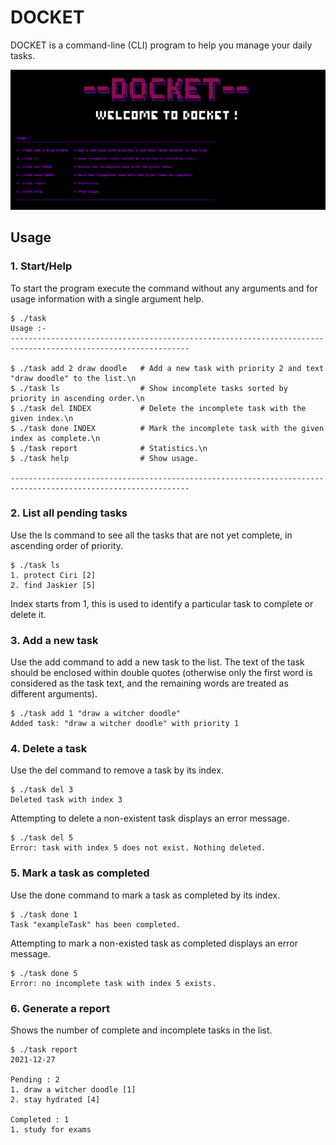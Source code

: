 # DOCKET

DOCKET is a command-line (CLI) program to help you manage your daily tasks.
<div><kbd><img src="https://raw.githubusercontent.com/rohit-rajpurohit/DOCKET/main/Screenshots/S1.png" alt="Docket"/></kbd></div>

## Usage

### 1. Start/Help

To start the program execute the command without any arguments and for usage information with a single argument help.

```
$ ./task 
Usage :-
--------------------------------------------------------------------------------------------------------------
                                                                                                                      
$ ./task add 2 draw doodle   # Add a new task with priority 2 and text "draw doodle" to the list.\n 
$ ./task ls                  # Show incomplete tasks sorted by priority in ascending order.\n      
$ ./task del INDEX           # Delete the incomplete task with the given index.\n                       
$ ./task done INDEX          # Mark the incomplete task with the given index as complete.\n             
$ ./task report              # Statistics.\n
$ ./task help                # Show usage.                                                              
                                                                                                                      
--------------------------------------------------------------------------------------------------------------
```
### 2. List all pending tasks

Use the ls command to see all the tasks that are not yet complete, in ascending order of priority.

```
$ ./task ls
1. protect Ciri [2]
2. find Jaskier [5]
```

Index starts from 1, this is used to identify a particular task to complete or delete it.

### 3. Add a new task

Use the add command to add a new task to the list. The text of the task should be enclosed within double quotes (otherwise only the first word is considered as the task text, and the remaining words are treated as different arguments).

```
$ ./task add 1 "draw a witcher doodle"
Added task: "draw a witcher doodle" with priority 1
```

### 4. Delete a task

Use the del command to remove a task by its index.

```
$ ./task del 3
Deleted task with index 3
```

Attempting to delete a non-existent task displays an error message.

```
$ ./task del 5
Error: task with index 5 does not exist. Nothing deleted.
```

### 5. Mark a task as completed

Use the done command to mark a task as completed by its index.

```
$ ./task done 1
Task "exampleTask" has been completed.
```

Attempting to mark a non-existed task as completed displays an error message.

```
$ ./task done 5
Error: no incomplete task with index 5 exists.
```

### 6. Generate a report

Shows the number of complete and incomplete tasks in the list.

```
$ ./task report
2021-12-27

Pending : 2
1. draw a witcher doodle [1]
2. stay hydrated [4]

Completed : 1
1. study for exams
```


